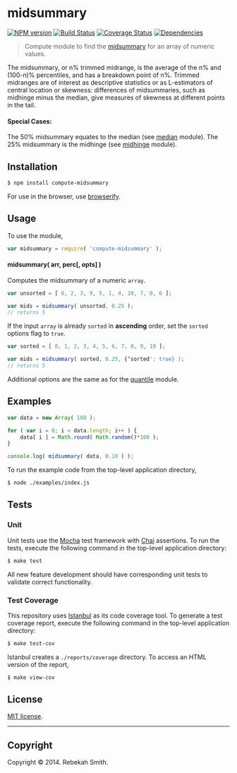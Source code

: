 midsummary
===
[![NPM version][npm-image]][npm-url] [![Build Status][travis-image]][travis-url] [![Coverage Status][coveralls-image]][coveralls-url] [![Dependencies][dependencies-image]][dependencies-url]

> Compute module to find the [midsummary](http://en.wikipedia.org/wiki/Mid-range#midsummary) for an array of numeric values.

The midsummary, or n% trimmed midrange, is the average of the n% and (100-n)% percentiles, and has a breakdown point of n%. Trimmed midranges are of interest as descriptive statistics or as L-estimators of central location or skewness: differences of midsummaries, such as midhinge minus the median, give measures of skewness at different points in the tail.

#### Special Cases:
The 50% midsummary equates to the median (see [median](https://github.com/compute-io/median) module).
The 25% midsummary is the midhinge (see [midhinge](https://github.com/compute-io/midhinge) module).


## Installation

``` bash
$ npm install compute-midsummary
```

For use in the browser, use [browserify](https://github.com/substack/node-browserify).


## Usage

To use the module,

``` javascript
var midsummary = require( 'compute-midsummary' );
```

#### midsummary( arr, perc[, opts] )

Computes the midsummary of a numeric `array`.

``` javascript
var unsorted = [ 8, 2, 3, 9, 5, 1, 4, 10, 7, 0, 6 ];

var mids = midsummary( unsorted, 0.25 );
// returns 5
```

If the input `array` is already `sorted` in __ascending__ order, set the `sorted` options flag to `true`.

``` javascript
var sorted = [ 0, 1, 2, 3, 4, 5, 6, 7, 8, 9, 10 ];

var mids = midsummary( sorted, 0.25, {‘sorted': true} );
// returns 5
```

Additional options are the same as for the [quantile](https://github.com/compute-io/quantile) module.

## Examples

``` javascript
var data = new Array( 100 );

for ( var i = 0; i < data.length; i++ ) {
    data[ i ] = Math.round( Math.random()*100 );
}

console.log( midsummary( data, 0.10 ) );
```
To run the example code from the top-level application directory,

``` bash
$ node ./examples/index.js
```


## Tests

### Unit

Unit tests use the [Mocha](http://visionmedia.github.io/mocha) test framework with [Chai](http://chaijs.com) assertions. To run the tests, execute the following command in the top-level application directory:

``` bash
$ make test
```

All new feature development should have corresponding unit tests to validate correct functionality.


### Test Coverage

This repository uses [Istanbul](https://github.com/gotwarlost/istanbul) as its code coverage tool. To generate a test coverage report, execute the following command in the top-level application directory:

``` bash
$ make test-cov
```

Istanbul creates a `./reports/coverage` directory. To access an HTML version of the report,

``` bash
$ make view-cov
```


## License

[MIT license](http://opensource.org/licenses/MIT). 


---
## Copyright

Copyright &copy; 2014. Rebekah Smith.


[npm-image]: http://img.shields.io/npm/v/compute-midsummary.svg
[npm-url]: https://npmjs.org/package/compute-midsummary

[travis-image]: http://img.shields.io/travis/compute-io/midsummary/master.svg
[travis-url]: https://travis-ci.org/compute-io/midsummary

[coveralls-image]: https://img.shields.io/coveralls/compute-io/midsummary/master.svg
[coveralls-url]: https://coveralls.io/r/compute-io/midsummary?branch=master

[dependencies-image]: http://img.shields.io/david/compute-io/midsummary.svg
[dependencies-url]: https://david-dm.org/compute-io/midsummary

[dev-dependencies-image]: http://img.shields.io/david/dev/compute-io/midsummary.svg
[dev-dependencies-url]: https://david-dm.org/dev/compute-io/midsummary

[github-issues-image]: http://img.shields.io/github/issues/compute-io/midsummary.svg
[github-issues-url]: https://github.com/compute-io/midsummary/issues
